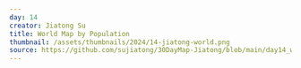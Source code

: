 ```yaml
---
day: 14
creator: Jiatong Su
title: World Map by Population
thumbnail: /assets/thumbnails/2024/14-jiatong-world.png
source: https://github.com/sujiatong/30DayMap-Jiatong/blob/main/day14_world/day14_World.Rmd
---
```


